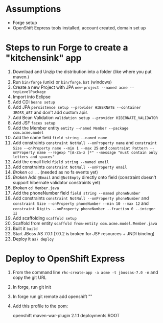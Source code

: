 Assumptions
===========

* Forge setup
* OpenShift Express tools installed, account created, domain set up

Steps to run Forge to create a "kitchensink" app
================================================

1. Download and Unzip the distribution into a folder (like where you put maven.)
2. Run `bin/forge` (unix) or `bin/forge.bat` (windows)
3. Create a new Project with JPA `new-project --named acme --topLevelPackage`
4. Import into Eclipse
4. Add CDI `beans setup`
5. Add JPA `persistence setup --provider HIBERNATE --container JBOSS_AS7` and don't add custom apis
5. Add Bean Validation `validation setup --provider HIBERNATE_VALIDATOR`
5. Add JSF `faces setup`
6. Add the Member entity `entity --named Member --package com.acme.model`
7. Add the name field `field string --named name`
8. Add constraints `constraint NotNull --onProperty name` and `constraint Size --onProperty name --min 1 --max 25` and `constraint Pattern --onProperty name --regexp "[A-Za-z ]*" --message "must contain only letters and spaces"`
9. Add the email field `field string --named email`
10. Add constraints `constraint NotNull --onProperty email` 
10. *Broken* `cd ..` (needed as no fs events yet)
10. *Broken* Add `@Email` and `@NotEmpty` directly onto field (constraint doesn't support hibernate validator constraints yet)
10. *Broken* `cd Member.java`
11. Add the phoneNumber field `field string --named phoneNumber`
12. Add constraints `constraint NotNull --onProperty phoneNumber` and `constraint Size --onProperty phoneNumber --min 10 --max 12` and `constraint Digits --onProperty phoneNumber --fraction 0 --integer 12`
12. Add scaffolding `scaffold setup`
13. Scaffold from entity `scaffold from-entity com.acme.model.Member.java`
14. Built it `build`
15. Start JBoss AS 7.0.1 (7.0.2 is broken for JSF resources + JNDI binding)
16. Deploy it `as7 deploy`

Deploy to OpenShift Express
===========================

1. From the command line `rhc-create-app -a acme -t jbossas-7.0 -n` and copy the git URL
1. In forge, run git init
2. In forge run git remote add openshift "<gitURL>"
3. Add this profile to the pom:

    <profiles>
      <profile>
         <!-- When built in OpenShift the 'openshift' profile will be used when invoking mvn. -->
         <!-- Use this profile for any OpenShift specific customization your app will need. -->
         <!-- By default that is to put the resulting archive into the 'deployments' folder. -->
         <!-- http://maven.apache.org/guides/mini/guide-building-for-different-environments.html -->
         <id>openshift</id>
         <build>
            <plugins>
               <plugin>
                  <artifactId>maven-war-plugin</artifactId>
                  <version>2.1.1</version>
                  <configuration>
                     <outputDirectory>deployments</outputDirectory>
                     <warName>ROOT</warName>
                  </configuration>
               </plugin>
            </plugins>
         </build>
      </profile>
    </profiles>
